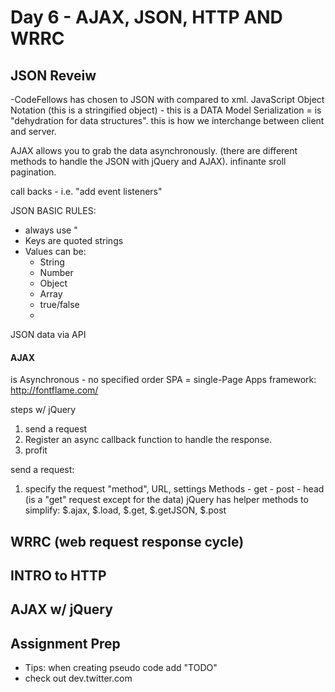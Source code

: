 # Day 6 - AJAX, JSON, HTTP AND WRRC

## JSON Reveiw
-CodeFellows has chosen to JSON with compared to xml.
JavaScript Object Notation (this is a stringified object)  -  this is a DATA Model
Serialization = is "dehydration for data structures".  this is how we interchange between client and server.

AJAX allows you to grab the data asynchronously.  (there are different methods to handle the JSON with jQuery and AJAX).
infinante sroll pagination.

call backs - i.e. "add event listeners"

JSON BASIC RULES:
- always use "
- Keys are quoted strings
- Values can be:
  - String
  - Number
  - Object
  - Array
  - true/false
  - 

JSON data via API

#### AJAX 

is Asynchronous - no specified order
SPA = single-Page Apps framework:   http://fontflame.com/

steps w/ jQuery

1. send a request
2. Register an async callback function to handle the response.
3. profit


send a request:

1. specify the request "method", URL, settings
    Methods
        - get
        - post
        - head (is a "get" request except for the data)
    jQuery has helper methods to simplify:
    $.ajax, $.load, $.get, $.getJSON, $.post

## WRRC (web request response cycle)

## INTRO to HTTP

## AJAX w/ jQuery

## Assignment Prep


* Tips:  when creating pseudo code add "TODO"
* check out dev.twitter.com
